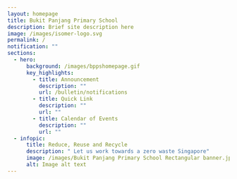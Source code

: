 ```yaml
---
layout: homepage
title: Bukit Panjang Primary School
description: Brief site description here
image: /images/isomer-logo.svg
permalink: /
notification: ""
sections:
  - hero:
      background: /images/bppshomepage.gif
      key_highlights:
        - title: Announcement
          description: ""
          url: /bulletin/notifications
        - title: Quick Link
          description: ""
          url: ""
        - title: Calendar of Events
          description: ""
          url: ""
  - infopic:
      title: Reduce, Reuse and Recycle
      description: " Let us work towards a zero waste Singapore"
      image: /images/Bukit Panjang Primary School Rectangular banner.jpg
      alt: Image alt text
---
```

